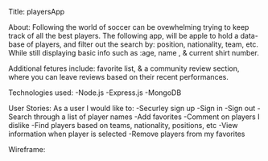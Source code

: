 Title: playersApp

About: Following the world of soccer can be ovewhelming trying to keep track of all the best players. The following app, will be apple to hold a data-base of players, and filter out the search by: position, nationality, team, etc. While still displaying  basic info such as :age, name , & current shirt number.

Additional fetures include: favorite list, & a community review section, where you can leave reviews based on their recent performances.

Technologies used: 
    -Node.js
    -Express.js
    -MongoDB

User Stories:
As a user I would like to: 
    -Securley sign up
    -Sign in 
    -Sign out 
    -Search through a list of player names 
    -Add favorites
    -Comment on players I dislike
    -Find players based on teams, nationality, positions, etc
    -View information when player is selected
    -Remove players from my favorites



Wireframe:



